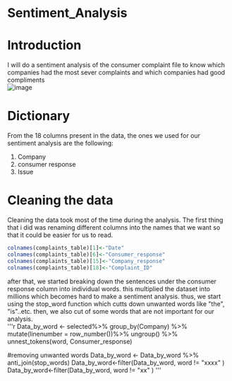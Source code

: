 # Sentiment_Analysis
# Introduction  
I will do a sentiment analysis of the consumer complaint file to know which companies had the most sever complaints and which companies had good compliments  
![image](https://user-images.githubusercontent.com/118494139/222984814-6e63a002-6123-4d7b-95c8-7b3e6461b999.png)  
# Dictionary  
From the 18 columns present in the data, the ones we used for our sentiment analysis are the following:  

1. Company  
2. consumer response  
3. Issue  
# Cleaning the data  
Cleaning the data took most of the time during the analysis. The first thing that i did was renaming different columns into the names that we want so that it could be easier for us to read.  
```r
colnames(complaints_table)[1]<-"Date"
colnames(complaints_table)[6]<-"Consumer_response"
colnames(complaints_table)[15]<-"Company_response"
colnames(complaints_table)[18]<-"Complaint_ID"
```  
after that, we started breaking down the sentences under the consumer response column into individual words. this multiplied the dataset into millions which becomes hard to make a sentiment analysis. thus, we start using the stop_word function which cutts down unwanted words like "the", "is"..etc. then, we also cut of some words that are not important for our analysis.  
'''r
Data_by_word <- selected%>%
  group_by(Company) %>%
  mutate(linenumber = row_number())%>%
  ungroup() %>%
  unnest_tokens(word, Consumer_response)

#removing unwanted words
Data_by_word <- Data_by_word %>%
  anti_join(stop_words)
Data_by_word<-filter(Data_by_word, word != "xxxx" )
Data_by_word<-filter(Data_by_word, word != "xx" )
'''   






